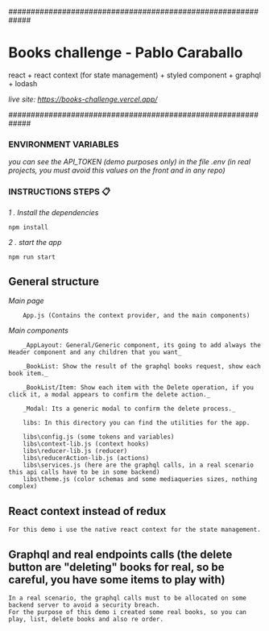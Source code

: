 #############################################################
# Books challenge - Pablo Caraballo
react + react context (for state management) + styled component + graphql + lodash

_live site:_ 
_https://books-challenge.vercel.app/_


#############################################################

### ENVIRONMENT VARIABLES

_you can see the API_TOKEN (demo purposes only) in the file .env (in real projects, you must avoid this values on the front and in any repo)_

### INSTRUCTIONS STEPS 📋

_1 . Install the dependencies_

```
npm install
```

_2 . start the app_

```
npm run start
``` 

## General structure

_Main page_
```
    App.js (Contains the context provider, and the main components)
```
_Main components_

```
    _AppLayout: General/Generic component, its going to add always the Header component and any children that you want_

    _BookList: Show the result of the graphql books request, show each book item._

    _BookList/Item: Show each item with the Delete operation, if you click it, a modal appears to confirm the delete action._
    
    _Modal: Its a generic modal to confirm the delete process._
```
```
    libs: In this directory you can find the utilities for the app.

    libs\config.js (some tokens and variables)
    libs\context-lib.js (context hooks)
    libs\reducer-lib.js (reducer)
    libs\reducerAction-lib.js (actions)
    libs\services.js (here are the graphql calls, in a real scenario this api calls have to be in some backend)
    libs\theme.js (color schemas and some mediaqueries sizes, nothing complex)
```

## React context instead of redux

```
For this demo i use the native react context for the state management.
```

## Graphql and real endpoints calls (the delete button are "deleting" books for real, so be careful, you have some items to play with)

```
In a real scenario, the graphql calls must to be allocated on some backend server to avoid a security breach.
For the purpose of this demo i created some real books, so you can play, list, delete books and also re order.
```